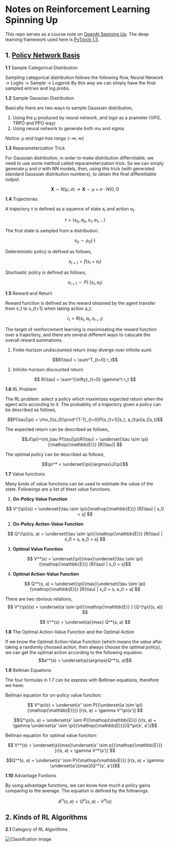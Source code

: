 # Notes on Reinforcement Learning Spinning Up

This repo serves as a course note on [OpenAI Sppining Up](https://spinningup.openai.com/en/latest/).
The deep learning framework used here is [PyTorch 1.5](https://https://pytorch.org/).

## 1. [Policy Network Basis](./intro_policynet/policy.py)

**1.1** Sample Categorical Distribution

Sampling categorical distribution follows the following flow,
Neural Network -> Logits -> Sample -> Logprob
By this way we can simply have the final sampled entries and log probs.

**1.2** Sample Gaussian Distribution

Basically there are two ways to sample Gaussian distribution,

1. Using the $\mu$ produced by neural network, and $log \sigma$ as a prameter (VPG, TRPO and PPO way)
2. Using neural network to generate both mu and sigma

*Notice: $\mu$ and $log \sigma$ has range $(-\infty, \infty)$*

**1.3** Reparameterization Trick

For Gaussian distribution, in order to make distribution differntiable, we need to use some method called reparameterization trick. So we can simply generate $\mu$ and $\sigma$ with NN models, then, using this trick (with generated standard Gaussian distribution numbers), to obtain the final differeitiable output.

$$\mathbf{X} \sim N(\mu, \sigma) \to \mathbf{X} \sim \mu + \sigma \cdot N(0, 1) $$

**1.4** Trajectories

A trajectory $\tau$ is defined as a squence of state $s_t$ and action $a_t$.

$$ \tau = (s_0, a_0, s_1, a_1, ...)$$

The first state is sampled from a distribution.

$$ s_0 \sim \rho_0(\cdot)$$

Deterministic policy is defined as follows,

$$s_{t+1} = f(s_t + a_t)$$

Stochastic policy is defined as follows,

$$s_{t+1} \sim P(\cdot | s_t, a_t)$$

**1.5** Reward and Return

Reward function is defined as the reward obtained by the agent transfer from s_t to s_{t+1} when taking action a_t.

$$r_t = R(s_t, a_t, s_{t+1})$$

The target of reinforcement learning is maximizating the reward function over a trajectiory, and there are several different ways to calucate the overall reward summations.

1. Finite-horizon undiscounted return (may diverge over infinite sum)

$$R(\tau) = \sum^T_{t=0} r_t$$

2. Infinite-horizon discounted return

$$ R(\tau) = \sum^{\infty}_{t=0} \gamma^t r_t $$

**1.6** RL Problem

The RL problem: select a policy which maximizes expected return when the agent acts according to it. 
The probablity of a trajectory given a policy can be described as follows,

$$P(\tau|\pi) = \rho_0(s_0)\prod^{T-1}_{t=0}P(s_{t+1}|s_t, a_t)\pi(a_t|s_t)$$

The expected return can be described as follows,

$$J(\pi)=\int_\tau P(\tau|\pi)R(\tau) = \underset{\tau \sim \pi}{\mathop{\mathbb{E}}} [R(\tau)] $$

The optimal policy can be described as follows,

$$\pi^* = \underset{\pi}{argmax}J(\pi)$$

**1.7** Value functions

Many kinds of value functions can be used to estimate the value of the state. Followings are a list of thest value functions.

1. **On-Policy Value Function**

$$ V^{\pi}(s) =  \underset{\tau \sim \pi}{\mathop{\mathbb{E}}} [R(\tau) | s_0 = s] $$

2. **On-Policy Action-Value Function**

$$ Q^{\pi}(s, a) = \underset{\tau \sim \pi}{\mathop{\mathbb{E}}} [R(\tau) | s_0 = s, a_0 = a] $$

3. **Optimal Value Function**
 
$$ V^*(s) =  \underset{\pi}{max}\underset{\tau \sim \pi}{\mathop{\mathbb{E}}} [R(\tau) | s_0 = s]$$

4. **Optimal Action-Value Function**

$$ Q^*(s, a) = \underset{\pi}{max}\underset{\tau \sim \pi}{\mathop{\mathbb{E}}} [R(\tau) | s_0 = s, a_0 = a] $$

There are two obvious relations,
$$ V^{\pi}(s) = \underset{a \sim \pi}{\mathop{\mathbb{E}} } [Q^{\pi}(s, a)] $$

$$  V^*(s) = \underset{a}{max}  Q^*(s, a) $$

**1.8** The Optimal Action-Value Function and the Optimal Action

If we know the Optimal Action-Value Function (which means the value after taking a randomly choosed action, then always choose the optimal policy), we can get the optimal action according to the following equation.
$$a^*(s) = \underset{a}{argmax}Q^*(s, a)$$

**1.9** Bellman Equations

The four formulas in 1.7 can be express with Bellman equations, therefore we have:

Bellman equation for on-policy value function:

$$ V^\pi(s) = \underset{s' \sim P}{\underset{a \sim \pi}{\mathop{\mathbb{E}}}} [r(s, a) + \gamma V^\pi(s')] $$

$$Q^\pi(s, a) = \underset{s' \sim P}{\mathop{\mathbb{E}}} [r(s, a) + \gamma \underset{a' \sim \pi}{\mathop{\mathbb{E}}}[Q^\pi(s', a')]$$

Bellman equation for optimal value function:

$$ V^*(s) = \underset{a}{max}\underset{s' \sim p}{\mathop{\mathbb{E}}} [r(s, a) + \gamma V^*(s')] $$

$$Q^*(s, a) = \underset{s' \sim P}{\mathop{\mathbb{E}}} [r(s, a) + \gamma \underset{a'}{max}[Q^*(s', a')]$$

**1.10** Advantage Funtions

By using advantage functions, we can know how much a policy gains comparing to the average. The equation is defined by the followings.

$$ A^\pi(s, a) = Q^\pi(s, a) - V^\pi(s)$$

##  2. Kinds of RL Algorithms

**2.1** Category of RL Algorithms

![Classifcation Image](https://spinningup.openai.com/en/latest/_images/rl_algorithms_9_15.svg)